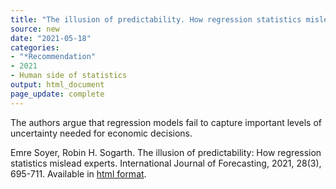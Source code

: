 ```yaml
---
title: "The illusion of predictability. How regression statistics mislead experts"
source: new
date: "2021-05-18"
categories:
- "*Recommendation"
- 2021
- Human side of statistics
output: html_document
page_update: complete
---
```


The authors argue that regression models fail to capture important levels of uncertainty needed for economic decisions.

<!--more-->

Emre Soyer, Robin H. Sogarth. The illusion of predictability: How regression statistics mislead experts. International Journal of Forecasting, 2021, 28(3), 695-711. Available in [html format][emr1].

[emr1]: https://www.sciencedirect.com/science/article/pii/S0169207012000258
